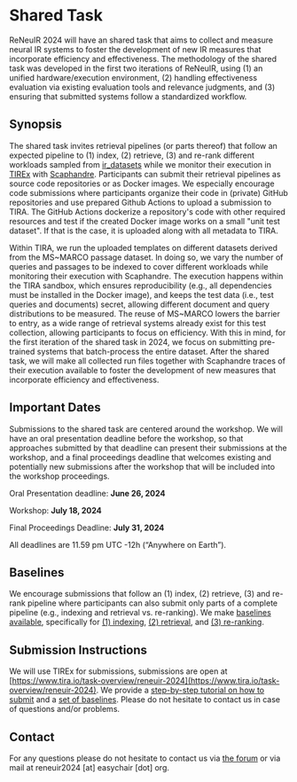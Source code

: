 # Shared Task

ReNeuIR 2024 will have an shared task that aims to collect and measure neural IR systems to foster the development of new IR measures that incorporate efficiency and effectiveness. The methodology of the shared task was developed in the first two iterations of ReNeuIR, using (1) an unified hardware/execution environment, (2) handling effectiveness evaluation via existing evaluation tools and relevance judgments, and (3) ensuring that submitted systems follow a standardized workflow.

## Synopsis

The shared task invites retrieval pipelines (or parts thereof) that follow an expected pipeline to (1) index, (2) retrieve, (3) and re-rank different workloads sampled from [ir_datasets](https://ir-datasets.com/) while we monitor their execution in [TIREx](https://www.tira.io/tirex) with [Scaphandre](https://github.com/hubblo-org/scaphandre). Participants can submit their retrieval pipelines as source code repositories or as Docker images. We especially encourage code submissions where participants organize their code in (private) GitHub repositories and use prepared Github Actions to upload a submission to TIRA. The GitHub Actions dockerize a repository's code with other required resources and test if the created Docker image works on a small "unit test dataset". If that is the case, it is uploaded along with all metadata to TIRA.

Within TIRA, we run the uploaded templates on different datasets derived from the MS~MARCO passage dataset. In doing so, we vary the number of queries and passages to be indexed to cover different workloads while monitoring their execution with Scaphandre. The execution happens within the TIRA sandbox, which ensures reproducibility (e.g., all dependencies must be installed in the Docker image), and keeps the test data (i.e., test queries and documents) secret, allowing different document and query distributions to be measured. The reuse of MS~MARCO lowers the barrier to entry, as a wide range of retrieval systems already exist for this test collection, allowing participants to focus on efficiency. With this in mind, for the first iteration of the shared task in 2024, we focus on submitting pre-trained systems that batch-process the entire dataset. After the shared task, we will make all collected run files together with Scaphandre traces of their execution available to foster the development of new measures that incorporate efficiency and effectiveness.

## Important Dates

Submissions to the shared task are centered around the workshop. We will have an oral presentation deadline before the workshop, so that approaches submitted by that deadline can present their submissions at the workshop, and a final proceedings deadline that welcomes existing and potentially new submissions after the workshop that will be included into the workshop proceedings.

Oral Presentation deadline: **June 26, 2024**

Workshop: **July 18, 2024**

Final Proceedings Deadline: **July 31, 2024**

All deadlines are 11.59 pm UTC -12h (“Anywhere on Earth”).

## Baselines

We encourage submissions that follow an (1) index, (2) retrieve, (3) and re-rank pipeline where participants can also submit only parts of a complete pipeline (e.g., indexing and retrieval vs. re-ranking). We make [baselines available](https://github.com/mam10eks/reneuir-code/tree/main/sigir24/baselines), specifically for [(1) indexing](https://github.com/mam10eks/reneuir-code/tree/main/sigir24/baselines/indexing), [(2) retrieval](https://github.com/mam10eks/reneuir-code/tree/main/sigir24/baselines/retrieval), and [(3) re-ranking](https://github.com/mam10eks/reneuir-code/tree/main/sigir24/baselines/re-ranking).

## Submission Instructions

We will use TIREx for submissions, submissions are open at [https://www.tira.io/task-overview/reneuir-2024](https://www.tira.io/task-overview/reneuir-2024). We provide a [step-by-step tutorial on how to submit](https://github.com/mam10eks/reneuir-code/blob/main/sigir24/tutorials) and a [set of baselines](https://github.com/mam10eks/reneuir-code/tree/main/sigir24/baselines). Please do not hesitate to contact us in case of questions and/or problems.

## Contact

For any questions please do not hesitate to contact us via [the forum](https://www.tira.io/c/reneuir)
or via mail at reneuir2024 [at] easychair [dot] org.
